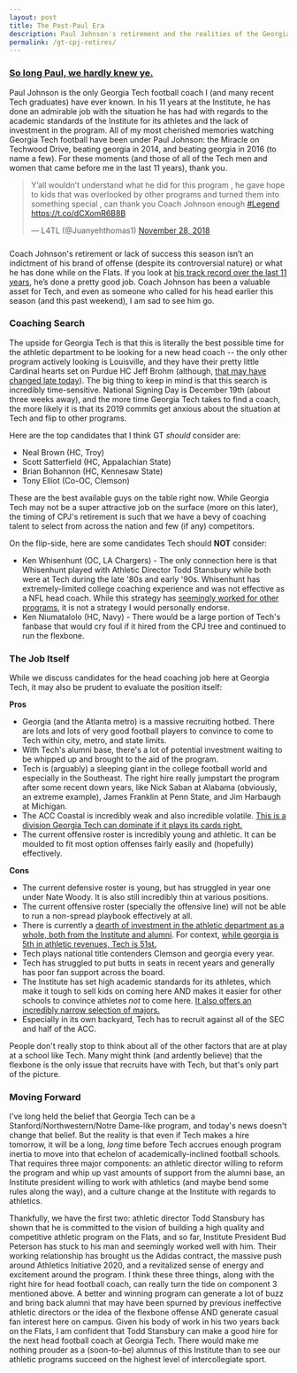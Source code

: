```yaml
---
layout: post
title: The Post-Paul Era
description: Paul Johnson's retirement and the realities of the Georgia Tech job
permalink: /gt-cpj-retires/
---
```


### [So long Paul, we hardly knew ye.](https://twitter.com/GeorgiaTech/status/1067874008941674496)

Paul Johnson is the only Georgia Tech football coach I (and many recent Tech graduates) have ever known. In his 11 years at the Institute, he has done an admirable job with the situation he has had with regards to the academic standards of the Institute for its athletes and the lack of investment in the program. All of my most cherished memories watching Georgia Tech football have been under Paul Johnson: the Miracle on Techwood Drive, beating georgia in 2014, and beating georgia in 2016 (to name a few). For these moments (and those of all of the Tech men and women that came before me in the last 11 years), thank you.

<div style="margin-bottom: 25px;">
<blockquote class="twitter-tweet" data-lang="en"><p lang="en" dir="ltr">Y’all wouldn’t understand what he did for this program , he gave hope to kids that was overlooked by other programs and turned them into something special , can thank you Coach Johnson enough <a href="https://twitter.com/hashtag/Legend?src=hash&amp;ref_src=twsrc%5Etfw">#Legend</a> <a href="https://t.co/dCXomR6B8B">https://t.co/dCXomR6B8B</a></p>&mdash; L4TL (@Juanyehthomas1) <a href="https://twitter.com/Juanyehthomas1/status/1067873295339536386?ref_src=twsrc%5Etfw">November 28, 2018</a></blockquote> <script async src="https://platform.twitter.com/widgets.js" charset="utf-8"></script>
</div>

Coach Johnson's retirement or lack of success this season isn’t an indictment of his brand of offense (despite its controversial nature) or what he has done while on the Flats. If you look at [his track record over the last 11 years](http://ramblinwreck.com/johnson-steps-down-as-head-coach/), he’s done a pretty good job. Coach Johnson has been a valuable asset for Tech, and even as someone who called for his head earlier this season (and this past weekend), I am sad to see him go.


### Coaching Search

The upside for Georgia Tech is that this is literally the best possible time for the athletic department to be looking for a new head coach -- the only other program actively looking is Louisville, and they have their pretty little Cardinal hearts set on Purdue HC Jeff Brohm (although, [that may have changed late today](https://twitter.com/YahooForde/status/1067923328860598272)). The big thing to keep in mind is that this search is incredibly time-sensitive. National Signing Day is December 19th (about three weeks away), and the more time Georgia Tech takes to find a coach, the more likely it is that its 2019 commits get anxious about the situation at Tech and flip to other programs.

Here are the top candidates that I think GT _should_ consider are:
* Neal Brown (HC, Troy)
* Scott Satterfield (HC, Appalachian State)
* Brian Bohannon (HC, Kennesaw State)
* Tony Elliot (Co-OC, Clemson)

These are the best available guys on the table right now. While Georgia Tech may not be a super attractive job on the surface (more on this later), the timing of CPJ's retirement is such that we have a bevy of coaching talent to select from across the nation and few (if any) competitors.

On the flip-side, here are some candidates Tech should **NOT** consider:
* Ken Whisenhunt (OC, LA Chargers) - The only connection here is that Whisenhunt played with Athletic Director Todd Stansbury while both were at Tech during the late '80s and early '90s. Whisenhunt has extremely-limited college coaching experience and was not effective as a NFL head coach. While this strategy has [seemingly worked for other programs](https://thesundevils.com/staff.aspx?staff=3582), it is not a strategy I would personally endorse.
* Ken Niumatalolo (HC, Navy) - There would be a large portion of Tech's fanbase that would cry foul if it hired from the CPJ tree and continued to run the flexbone.

### The Job Itself

While we discuss candidates for the head coaching job here at Georgia Tech, it may also be prudent to evaluate the position itself:

**Pros**
* Georgia (and the Atlanta metro) is a massive recruiting hotbed. There are lots and lots of very good football players to convince to come to Tech within city, metro, and state limits.
* With Tech's alumni base, there's a lot of potential investment waiting to be whipped up and brought to the aid of the program.
* Tech is (arguably) a sleeping giant in the college football world and especially in the Southeast. The right hire really jumpstart the program after some recent down years, like Nick Saban at Alabama (obviously, an extreme example), James Franklin at Penn State, and Jim Harbaugh at Michigan.
* The ACC Coastal is incredibly weak and also incredible volatile. [This is a division Georgia Tech can dominate if it plays its cards right.](https://twitter.com/DMcDonaldRivals/status/1067869151392399360)
* The current offensive roster is incredibly young and athletic. It can be moulded to fit most option offenses fairly easily and (hopefully) effectively.

**Cons**
* The current defensive roster is young, but has struggled in year one under Nate Woody. It is also still incredibly thin at various positions.
* The current offensive roster (specially the offensive line) will not be able to run a non-spread playbook effectively at all.
* There is currently a [dearth of investment in the athletic department as a whole, both from the Institute and alumni](https://www.fromtherumbleseat.com/georgia-tech-football/2016/10/7/13201928/paul-johnson-comments-commitment-expectations-clemson-todd-stansbury-yellow-jackets). For context, [while georgia is 5th in athletic revenues, Tech is 51st.](http://sports.usatoday.com/ncaa/finances/)
* Tech plays national title contenders Clemson and georgia every year.
* Tech has struggled to put butts in seats in recent years and generally has poor fan support across the board.
* The Institute has set high academic standards for its athletes, which make it tough to sell kids on coming here AND makes it easier for other schools to convince athletes _not_ to come here. [It also offers an incredibly narrow selection of majors.](https://twitter.com/FTRSJoey/status/1067861530820182018)
* Especially in its own backyard, Tech has to recruit against all of the SEC and half of the ACC.

People don't really stop to think about all of the other factors that are at play at a school like Tech. Many might think (and ardently believe) that the flexbone is the only issue that recruits have with Tech, but that's only part of the picture.

### Moving Forward

I've long held the belief that Georgia Tech can be a Stanford/Northwestern/Notre Dame-like program, and today's news doesn't change that belief. But the reality is that even if Tech makes a hire tomorrow, it will be a long, _long_ time before Tech accrues enough program inertia to move into that echelon of academically-inclined football schools. That requires three major components: an athletic director willing to reform the program and whip up vast amounts of support from the alumni base, an Institute president willing to work with athletics (and maybe bend some rules along the way), and a culture change at the Institute with regards to athletics.

Thankfully, we have the first two: athletic director Todd Stansbury has shown that he is committed to the vision of building a high quality and competitive athletic program on the Flats, and so far, Institute President Bud Peterson has stuck to his man and seemingly worked well with him. Their working relationship has brought us the Adidas contract, the massive push around Athletics Initiative 2020, and a revitalized sense of energy and excitement around the program. I think these three things, along with the right hire for head football coach, can really turn the tide on component 3 mentioned above. A better and winning program can generate a lot of buzz and bring back alumni that may have been spurned by previous ineffective athletic directors or the idea of the flexbone offense AND generate casual fan interest here on campus. Given his body of work in his two years back on the Flats, I am confident that Todd Stansbury can make a good hire for the next head football coach at Georgia Tech. There would make me nothing prouder as a (soon-to-be) alumnus of this Institute than to see our athletic programs succeed on the highest level of intercollegiate sport.
